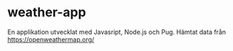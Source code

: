 # weather-app

En applikation utvecklat med Javasript, Node.js och Pug.
Hämtat data från https://openweathermap.org/


